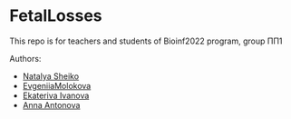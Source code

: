 # FetalLosses
This repo is for teachers and students of Bioinf2022 program, group ПП1

Authors:
- [Natalya Sheiko](https://github.com/growfins)
- [EvgeniiaMolokova](https://github.com/EvgeniiaMolokova)
- [Ekateriva Ivanova](https://github.com/caterinagf)
- [Anna Antonova](https://github.com/AnnaAntV)
